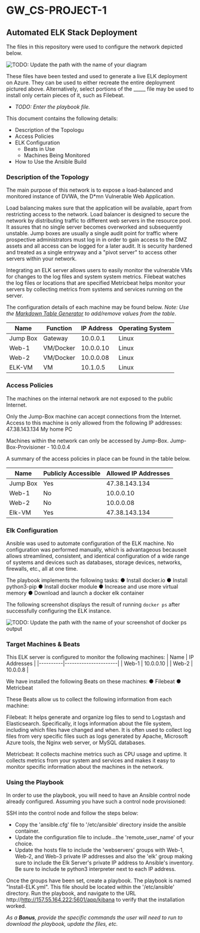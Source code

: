 # GW_CS-PROJECT-1
## Automated ELK Stack Deployment

The files in this repository were used to configure the network depicted below.

![TODO: Update the path with the name of your diagram](Images/diagram_filename.png)

These files have been tested and used to generate a live ELK deployment on Azure. They can be used to either recreate the entire deployment pictured above. Alternatively, select portions of the _____ file may be used to install only certain pieces of it, such as Filebeat.

  - _TODO: Enter the playbook file._

This document contains the following details:
- Description of the Topologu
- Access Policies
- ELK Configuration
  - Beats in Use
  - Machines Being Monitored
- How to Use the Ansible Build


### Description of the Topology

The main purpose of this network is to expose a load-balanced and monitored instance of DVWA, the D*mn Vulnerable Web Application.

Load balancing makes sure that the application will be available, apart from restricting access to the network.
Load balancer is designed to secure the network by distributing traffic to different web servers in the resource pool. It assures that no single server becomes overworked and subsequently unstable. Jump boxes are usually a single audit point for traffic where prospective administrators must log in in order to gain access to the DMZ assets and all access can be logged for a later audit. It is security hardened and treated as a single entryway and a "pivot server" to access other servers within your network.

Integrating an ELK server allows users to easily monitor the vulnerable VMs for changes to the log files and system system metrics.
Filebeat watches the log files or locations that are specified
Metricbeat helps monitor your servers by collecting metrics from systems and services running on the server.

The configuration details of each machine may be found below.
_Note: Use the [Markdown Table Generator](http://www.tablesgenerator.com/markdown_tables) to add/remove values from the table_.

| Name     | Function | IP Address | Operating System |
|----------|----------|------------|------------------|
| Jump Box | Gateway  | 10.0.0.1   | Linux            |
| Web-1    | VM/Docker| 10.0.0.10  | Linux            |
| Web-2    | VM/Docker| 10.0.0.08  | Linux            |
| ELK-VM   | VM       | 10.1.0.5   | Linux            |

### Access Policies

The machines on the internal network are not exposed to the public Internet. 

Only the Jump-Box machine can accept connections from the Internet. Access to this machine is only allowed from the following IP addresses:
47.38.143.134 My home PC

Machines within the network can only be accessed by Jump-Box.
Jump-Box-Provisioner - 10.0.0.4

A summary of the access policies in place can be found in the table below.

| Name     | Publicly Accessible | Allowed IP Addresses |
|----------|---------------------|----------------------|
| Jump Box | Yes                 | 47.38.143.134        |
| Web-1    | No                  | 10.0.0.10            |
| Web-2    | No                  | 10.0.0.08            |
| Elk-VM   | Yes                 | 47.38.143.134        |

### Elk Configuration

Ansible was used to automate configuration of the ELK machine. No configuration was performed manually, which is advantageous becauseit allows streamlined, consistent, and identical configuration of a wide range of systems and devices such as databases, storage devices, networks, firewalls, etc., all at one time.

The playbook implements the following tasks:
● Install docker.io
● Install python3-pip
● Install docker module
● Increase and use more virtual memory
● Download and launch a docker elk container

The following screenshot displays the result of running `docker ps` after successfully configuring the ELK instance.

![TODO: Update the path with the name of your screenshot of docker ps output](Images/docker_ps_output.png)

### Target Machines & Beats
This ELK server is configured to monitor the following machines:
| Name     | IP Addresses         |
|----------|----------------------|
| Web-1    | 10.0.0.10            |
| Web-2    | 10.0.0.8             |

We have installed the following Beats on these machines:
● Filebeat
● Metricbeat

These Beats allow us to collect the following information from each machine:

Filebeat: It helps generate and organize log files to send to Logstash and Elasticsearch. Specifically, it logs information about the file system, including which files have changed and when. It is often used to collect log files from very specific files such as logs generated by Apache, Microsoft Azure tools, the Nginx web server, or MySQL databases.

Metricbeat: It collects machine metrics such as CPU usage and uptime. It collects metrics from your system and services and makes it easy to monitor specific information about the machines in the network.


### Using the Playbook
In order to use the playbook, you will need to have an Ansible control node already configured. Assuming you have such a control node provisioned: 

SSH into the control node and follow the steps below:
- Copy the 'ansible.cfg' file to '/etc/ansible' directory inside the ansible container.
- Update the configuration file to include...the 'remote_user_name' of your choice.
- Update the hosts file to include the 'webservers' groups with Web-1, Web-2, and Web-3 private IP addresses and also the 'elk' group making sure to include the Elk Server's private IP address to Ansible's inventory. Be sure to include te python3 interpreter next to each IP address.

Once the groups have been set, create a playbook. The playbook is named "Install-ELK.yml". This file should be located within the '/etc/ansible' directory.
Run the playbook, and navigate to the URL http://http://157.55.164.222:5601/app/kibana to verify that the installation worked.

_As a **Bonus**, provide the specific commands the user will need to run to download the playbook, update the files, etc._
